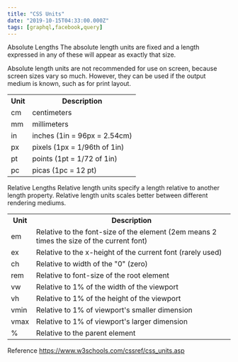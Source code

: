 ```yaml
---
title: "CSS Units"
date: "2019-10-15T04:33:00.000Z"
tags: [graphql,facebook,query]
---
```


Absolute Lengths
The absolute length units are fixed and a length expressed in any of these will appear as exactly that size.

Absolute length units are not recommended for use on screen, because screen sizes vary so much. However, they can be used if the output medium is known, such as for print layout.

<table>
    <th>Unit</th>
    <th>Description</th>
    <tr>
        <td>cm</td>
        <td>centimeters</td>
    </tr>
    <tr>
        <td>mm</td>
        <td>millimeters</td>
    </tr>
    <tr>
        <td>in</td>
        <td>inches (1in = 96px = 2.54cm)</td>
    </tr>
    <tr>
        <td>px</td>
        <td>pixels (1px = 1/96th of 1in)</td>
    </tr>
    <tr>
        <td>pt</td>
        <td>points (1pt = 1/72 of 1in)</td>
    </tr>
    <tr>
        <td>pc</td>
        <td>picas (1pc = 12 pt)</td>
    </tr>
</table>

Relative Lengths
Relative length units specify a length relative to another length property. Relative length units scales better between different rendering mediums.

<table>
    <th>Unit</th>
    <th>Description</th>
    <tr>
        <td>em</td>
        <td>Relative to the font-size of the element (2em means 2 times the size of the current font)</td>
    </tr>
    <tr>
        <td>ex</td>
        <td>Relative to the x-height of the current font (rarely used)</td>
    </tr>
    <tr>
        <td>ch</td>
        <td>Relative to width of the "0" (zero)</td>
    </tr>
    <tr>
        <td>rem</td>
        <td>Relative to font-size of the root element</td>
    </tr>
    <tr>
        <td>vw</td>
        <td>Relative to 1% of the width of the viewport</td>
    </tr>
    <tr>
        <td>vh</td>
        <td>Relative to 1% of the height of the viewport</td>
    </tr>
    <tr>
        <td>vmin</td>
        <td>	Relative to 1% of viewport's smaller dimension</td>
    </tr>
    <tr>
        <td>vmax</td>
        <td>Relative to 1% of viewport's larger dimension</td>
    </tr>
    <tr>
        <td>%</td>
        <td>Relative to the parent element</td>
    </tr>
</table>

Reference
https://www.w3schools.com/cssref/css_units.asp